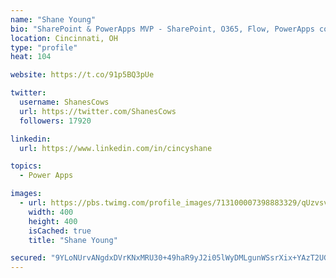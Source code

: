 ```yaml
---
name: "Shane Young"
bio: "SharePoint & PowerApps MVP - SharePoint, O365, Flow, PowerApps consulting? @PowerApps911 | Pure Snark? You found it."
location: Cincinnati, OH
type: "profile"
heat: 104

website: https://t.co/91p5BQ3pUe

twitter:
  username: ShanesCows
  url: https://twitter.com/ShanesCows
  followers: 17920

linkedin:
  url: https://www.linkedin.com/in/cincyshane

topics:
  - Power Apps

images:
  - url: https://pbs.twimg.com/profile_images/713100007398883329/qUzvsvQ3_400x400.jpg
    width: 400
    height: 400
    isCached: true
    title: "Shane Young"

secured: "9YLoNUrvANgdxDVrKNxMRU30+49haR9yJ2i05lWyDMLgunWSsrXix+YAzT2UG/BWu7a0o3zCZoctIA7HxDc6Sci0/HuqidwVRBJqiIyYEFbVVSVAXkOIJOOcG/rJbGZNM5DKeUNEv2A4Squ/M58FzYNSJPadYAYhmrc4ka3fBHzxwhYCerQ6B/Uf8KavC0uwV4ysv86W3UY0XcNsm8QFFpXQTDBbZ7sZpj7kkCFZr9bJyxIvNus8QvmVV8Kphg8x5R3UKkuac48l7jMhvE0/e88fy/mg8qx10q8LltnGPuxLkWIsWROlp/Zish7e2MSpJpcRWTQLQo2Qx5XoWuwOqDjn5sWEQTTPOSsIlZ9b7S94jMscotxx2irLq6uiNMPZxe59M5PF4Inly25JWACurPB4utM8Qhu3vxb+42/kcB8=;cjpv34+FPhpAkXZJxXaOzQ=="
---
```


